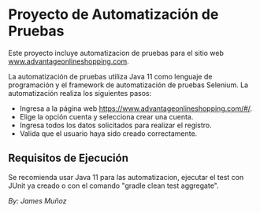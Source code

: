 # Proyecto de Automatización de Pruebas

Este proyecto incluye automatizacion de pruebas para el sitio web www.advantageonlineshopping.com.

La automatización de pruebas utiliza Java 11 como lenguaje de programación y el framework de automatización de pruebas Selenium. La automatización realiza los siguientes pasos:

- Ingresa a la página web https://www.advantageonlineshopping.com/#/.
- Elige la opción cuenta y selecciona crear una cuenta.
- Ingresa todos los datos solicitados para realizar el registro.
- Valida que el usuario haya sido creado correctamente.


## Requisitos de Ejecución

Se recomienda usar Java 11 para las automatizacion, ejecutar el test con JUnit ya creado o con el comando "gradle clean test aggregate".

*By: James Muñoz*
